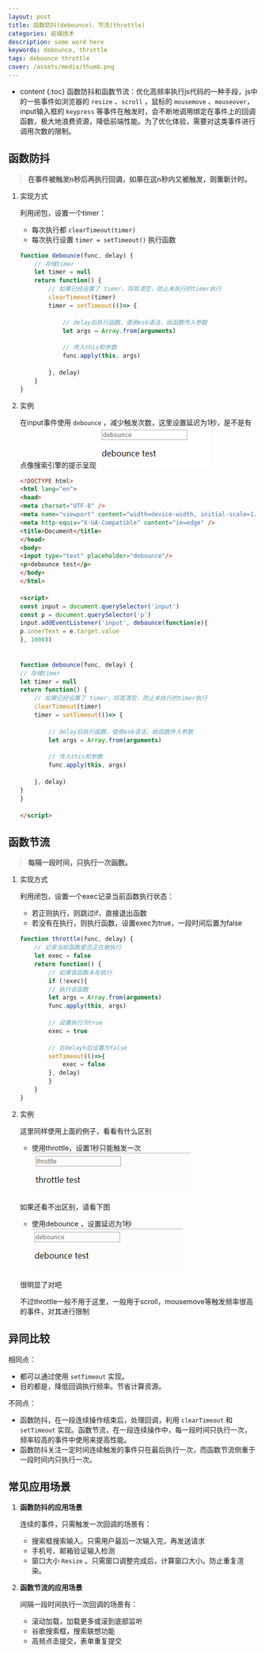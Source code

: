 ```yaml
---
layout: post
title: 函数防抖(debounce)、节流(throttle)
categories: 前端技术
description: some word here
keywords: debounce, throttle
tags: debounce throttle
cover: /assets/media/thumb.png
---
```

* content
{:toc}
函数防抖和函数节流：优化高频率执行js代码的一种手段，js中的一些事件如浏览器的 `resize` 、`scroll` ，鼠标的 `mousemove` 、`mouseover`，input输入框的 `keypress` 等事件在触发时，会不断地调用绑定在事件上的回调函数，极大地浪费资源，降低前端性能。为了优化体验，需要对这类事件进行调用次数的限制。

## 函数防抖

>  **在事件被触发n秒后再执行回调，如果在这n秒内又被触发，则重新计时。**

1. 实现方式

    利用闭包，设置一个timer：

    * 每次执行都 `clearTimeout(timer)`
    * 每次执行设置 `timer = setTimeout()` 执行函数
    ```js
    function debounce(func, delay) {
        // 存储timer
        let timer = null
        return function() {
            // 如果已经设置了 timer，将其清空，防止未执行的timer执行
            clearTimeout(timer) 
            timer = setTimeout(()=> {

                // delay后执行函数，使用es6语法，给函数传入参数
                let args = Array.from(arguments)

                // 传入this和参数
                func.apply(this, args)

            }, delay)
        }
    }               
    ```
2. 实例
    
    在input事件使用 `debounce` ，减少触发次数，这里设置延迟为1秒，是不是有点像搜索引擎的提示呈现
    ![](/assets/media/GIF.gif)
    ```html
    <!DOCTYPE html>
    <html lang="en">
    <head>
    <meta charset="UTF-8" />
    <meta name="viewport" content="width=device-width, initial-scale=1.0" />
    <meta http-equiv="X-UA-Compatible" content="ie=edge" />
    <title>Document</title>
    </head>
    <body>
    <input type="text" placeholder="debounce"/>
    <p>debounce test</p>
    </body>
    </html>

    <script>
    const input = document.querySelector('input')
    const p = document.querySelector('p')
    input.addEventListener('input', debounce(function(e){
    p.innerText = e.target.value
    }, 1000))


    function debounce(func, delay) {
    // 存储timer
    let timer = null
    return function() {
        // 如果已经设置了 timer，将其清空，防止未执行的timer执行
        clearTimeout(timer) 
        timer = setTimeout(()=> {

            // delay后执行函数，使用es6语法，给函数传入参数
            let args = Array.from(arguments)

            // 传入this和参数
            func.apply(this, args)

        }, delay)
    }
    }

    </script>
    ```

## 函数节流

>  **每隔一段时间，只执行一次函数。**

1. 实现方式

    利用闭包，设置一个exec记录当前函数执行状态：

    * 若正则执行，则跳过if，直接退出函数
    * 若没有在执行，则执行函数，设置exec为true，一段时间后置为false
    ```js
    function throttle(func, delay) {
        // 记录当前函数是否正在被执行
        let exec = false
        return function() {
            // 如果该函数未在执行
            if (!exec){
            // 执行该函数
            let args = Array.from(arguments)
            func.apply(this, args)
            
            // 设置执行为true
            exec = true

            // 在delayh后设置为false
            setTimeout(()=>{
                exec = false
            }, delay)
            }
        }
    }
    ```
2. 实例

    这里同样使用上面的例子，看看有什么区别
    * 使用throttle，设置1秒只能触发一次
    ![](/assets/media/GIF-1564489890628.gif)


    如果还看不出区别，请看下图
    * 使用debounce ，设置延迟为1秒
    ![](/assets/media/GIF-1564489668561.gif)

    很明显了对吧

    不过throttle一般不用于这里，一般用于scroll，mousemove等触发频率很高的事件，对其进行限制

## 异同比较

相同点：

* 都可以通过使用 `setTimeout` 实现。
* 目的都是，降低回调执行频率。节省计算资源。

不同点：

* 函数防抖，在一段连续操作结束后，处理回调，利用 `clearTimeout` 和 `setTimeout` 实现。函数节流，在一段连续操作中，每一段时间只执行一次，频率较高的事件中使用来提高性能。
* 函数防抖关注一定时间连续触发的事件只在最后执行一次，而函数节流侧重于一段时间内只执行一次。

## 常见应用场景

1. **函数防抖的应用场景**

    连续的事件，只需触发一次回调的场景有：

    * 搜索框搜索输入。只需用户最后一次输入完，再发送请求
    * 手机号、邮箱验证输入检测
    * 窗口大小 `Resize` 。只需窗口调整完成后，计算窗口大小。防止重复渲染。

2. **函数节流的应用场景**

    间隔一段时间执行一次回调的场景有：

    * 滚动加载，加载更多或滚到底部监听
    * 谷歌搜索框，搜索联想功能
    * 高频点击提交，表单重复提交
